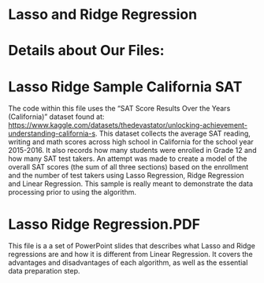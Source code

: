 # Lasso and Ridge Regression

# Details about Our Files:

# Lasso Ridge Sample California SAT 

The code within this file uses the “SAT Score Results Over the Years (California)” dataset found at: https://www.kaggle.com/datasets/thedevastator/unlocking-achievement-understanding-california-s. This dataset collects the average SAT reading, writing and math scores across high school in California for the school year 2015-2016. It also records how many students were enrolled in Grade 12 and how many SAT test takers. An attempt was made to create a model of the overall SAT scores (the sum of all three sections) based on the enrollment and the number of test takers using Lasso Regression, Ridge Regression and Linear Regression. This sample is really meant to demonstrate the data processing prior to using the algorithm.

# Lasso Ridge Regression.PDF

This file is a a set of PowerPoint slides that describes what Lasso and Ridge regressions are and how it is different from Linear Regression. It covers the advantages and disadvantages of each algorithm, as well as the essential data preparation step.
